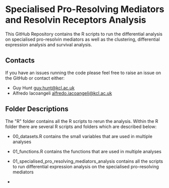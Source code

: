 # Specialised Pro-Resolving Mediators and Resolvin Receptors Analysis

This GitHub Repository contains the R scripts to run the differential analysis on specialised pro-resolvin mediators as well as the clustering, differential expression analysis and survival analysis.

## Contacts
If you have an issues running the code please feel free to raise an issue on the GitHub or contact either:

- Guy Hunt <guy.hunt@kcl.ac.uk>
- Alfredo Iacoangeli <alfredo.iacoangeli@kcl.ac.uk>

## Folder Descriptions
The "R" folder contains all the R scripts to rerun the analysis. Within the R folder there are several R scripts and folders which are described below:

- 00_datasets.R contains the small variables that are used in multiple analyses
- 01_functions.R contains the functions that are used in multiple analyses

- 01_specialised_pro_resolving_mediators_analysis contains all the scripts to run differential expression analysis on the specialised pro-resolving mediators
-  